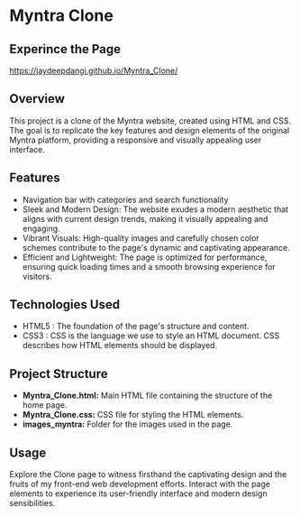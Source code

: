 # Myntra Clone

## Experince the Page
 https://jaydeepdangi.github.io/Myntra_Clone/
## Overview

This project is a clone of the Myntra website, created using HTML and CSS. The goal is to replicate the key features and design elements of the original Myntra platform, providing a responsive and visually appealing user interface.

## Features
- Navigation bar with categories and search functionality
- Sleek and Modern Design: The website exudes a modern aesthetic that aligns with current design trends, making it visually appealing and engaging.
- Vibrant Visuals: High-quality images and carefully chosen color schemes contribute to the page's dynamic and captivating appearance.
- Efficient and Lightweight: The page is optimized for performance, ensuring quick loading times and a smooth browsing experience for visitors.

## Technologies Used

- HTML5 : The foundation of the page's structure and content.
- CSS3 : CSS is the language we use to style an HTML document. CSS describes how HTML elements should be displayed.

## Project Structure

- **Myntra_Clone.html:** Main HTML file containing the structure of the home page.
- **Myntra_Clone.css:** CSS file for styling the HTML elements.
- **images_myntra:** Folder for the images used in the page.

## Usage

Explore the Clone page to witness firsthand the captivating design and the fruits of my front-end web development efforts. Interact with the page elements to experience its user-friendly interface and modern design sensibilities.

